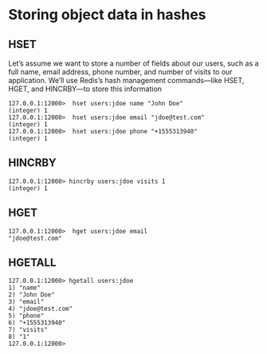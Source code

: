 
# Storing object data in hashes

## HSET

Let’s assume we want to store a number of fields about our users, such as a full name, email address, phone number, and number of visits to our application. We’ll
use Redis’s hash management commands—like HSET, HGET, and HINCRBY—to store this information

```
127.0.0.1:12000>  hset users:jdoe name "John Doe"
(integer) 1
127.0.0.1:12000>  hset users:jdoe email "jdoe@test.com"
(integer) 1
127.0.0.1:12000>  hset users:jdoe phone "+1555313940"
(integer) 1
```

## HINCRBY

```
127.0.0.1:12000> hincrby users:jdoe visits 1
(integer) 1
```

## HGET

```
127.0.0.1:12000>  hget users:jdoe email
"jdoe@test.com"
```

## HGETALL

```
127.0.0.1:12000> hgetall users:jdoe
1) "name"
2) "John Doe"
3) "email"
4) "jdoe@test.com"
5) "phone"
6) "+1555313940"
7) "visits"
8) "1"
127.0.0.1:12000>
```

